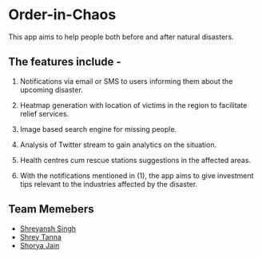 # Order-in-Chaos

This app aims to help people both before and after natural disasters.

## The features include -

1. Notifications via email or SMS to users informing them about the upcoming disaster.

2. Heatmap generation with location of victims in the region to facilitate relief services.

3. Image based search engine for missing people. 

4. Analysis of Twitter stream to gain analytics on the situation.

5. Health centres cum rescue stations suggestions in the affected areas.

6. With the notifications mentioned in (1), the app aims to give investment tips relevant to the industries affected by the disaster.


## Team Memebers
* [Shreyansh Singh](https://github.com/shreyansh26)
* [Shrey Tanna](https://github.com/Shrey97)
* [Shorya Jain](https://github.com/SJ255)
